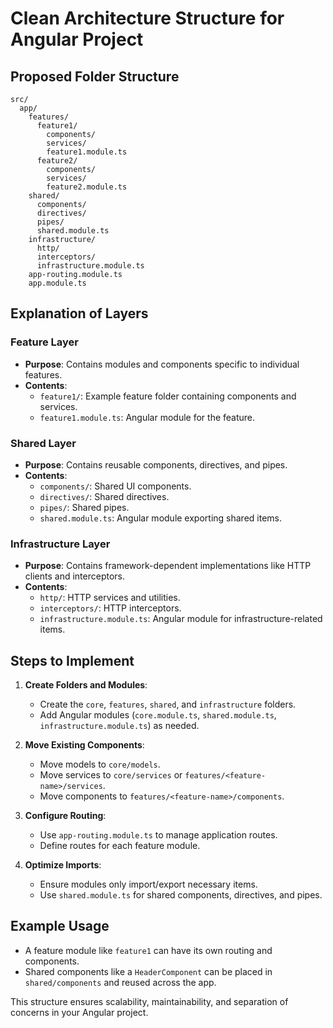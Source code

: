 # Clean Architecture Structure for Angular Project

## Proposed Folder Structure

```
src/
  app/
    features/
      feature1/
        components/
        services/
        feature1.module.ts
      feature2/
        components/
        services/
        feature2.module.ts
    shared/
      components/
      directives/
      pipes/
      shared.module.ts
    infrastructure/
      http/
      interceptors/
      infrastructure.module.ts
    app-routing.module.ts
    app.module.ts
```

## Explanation of Layers

### Feature Layer

- **Purpose**: Contains modules and components specific to individual features.
- **Contents**:
  - `feature1/`: Example feature folder containing components and services.
  - `feature1.module.ts`: Angular module for the feature.

### Shared Layer

- **Purpose**: Contains reusable components, directives, and pipes.
- **Contents**:
  - `components/`: Shared UI components.
  - `directives/`: Shared directives.
  - `pipes/`: Shared pipes.
  - `shared.module.ts`: Angular module exporting shared items.

### Infrastructure Layer

- **Purpose**: Contains framework-dependent implementations like HTTP clients and interceptors.
- **Contents**:
  - `http/`: HTTP services and utilities.
  - `interceptors/`: HTTP interceptors.
  - `infrastructure.module.ts`: Angular module for infrastructure-related items.

## Steps to Implement

1. **Create Folders and Modules**:

   - Create the `core`, `features`, `shared`, and `infrastructure` folders.
   - Add Angular modules (`core.module.ts`, `shared.module.ts`, `infrastructure.module.ts`) as needed.

2. **Move Existing Components**:

   - Move models to `core/models`.
   - Move services to `core/services` or `features/<feature-name>/services`.
   - Move components to `features/<feature-name>/components`.

3. **Configure Routing**:

   - Use `app-routing.module.ts` to manage application routes.
   - Define routes for each feature module.

4. **Optimize Imports**:
   - Ensure modules only import/export necessary items.
   - Use `shared.module.ts` for shared components, directives, and pipes.

## Example Usage

- A feature module like `feature1` can have its own routing and components.
- Shared components like a `HeaderComponent` can be placed in `shared/components` and reused across the app.

This structure ensures scalability, maintainability, and separation of concerns in your Angular project.
